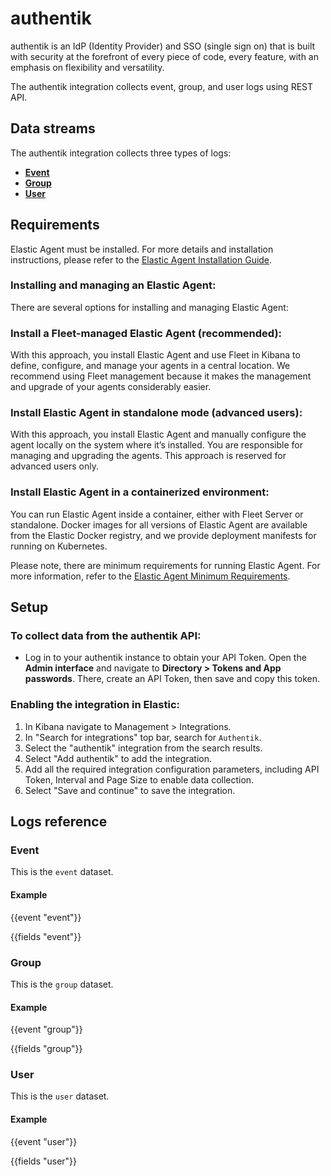 # authentik

authentik is an IdP (Identity Provider) and SSO (single sign on) that is built with security at the forefront of every piece of code, every feature, with an emphasis on flexibility and versatility.

The authentik integration collects event, group, and user logs using REST API.

## Data streams

The authentik integration collects three types of logs:

- **[Event](https://docs.goauthentik.io/docs/developer-docs/api/reference/events-events-list)**                         
- **[Group](https://docs.goauthentik.io/docs/developer-docs/api/reference/core-groups-list)**                           
- **[User](https://docs.goauthentik.io/docs/developer-docs/api/reference/core-users-list)**                             

## Requirements

Elastic Agent must be installed. For more details and installation instructions, please refer to the [Elastic Agent Installation Guide](https://www.elastic.co/guide/en/fleet/current/elastic-agent-installation.html).

### Installing and managing an Elastic Agent:

There are several options for installing and managing Elastic Agent:

### Install a Fleet-managed Elastic Agent (recommended):

With this approach, you install Elastic Agent and use Fleet in Kibana to define, configure, and manage your agents in a central location. We recommend using Fleet management because it makes the management and upgrade of your agents considerably easier.

### Install Elastic Agent in standalone mode (advanced users):

With this approach, you install Elastic Agent and manually configure the agent locally on the system where it’s installed. You are responsible for managing and upgrading the agents. This approach is reserved for advanced users only.

### Install Elastic Agent in a containerized environment:

You can run Elastic Agent inside a container, either with Fleet Server or standalone. Docker images for all versions of Elastic Agent are available from the Elastic Docker registry, and we provide deployment manifests for running on Kubernetes.

Please note, there are minimum requirements for running Elastic Agent. For more information, refer to the  [Elastic Agent Minimum Requirements](https://www.elastic.co/guide/en/fleet/current/elastic-agent-installation.html#elastic-agent-installation-minimum-requirements).

## Setup

### To collect data from the authentik API:

- Log in to your authentik instance to obtain your API Token. Open the **Admin interface** and navigate to **Directory > Tokens and App passwords**. There, create an API Token, then save and copy this token.

### Enabling the integration in Elastic:

1. In Kibana navigate to Management > Integrations.
2. In "Search for integrations" top bar, search for `Authentik`.
3. Select the "authentik" integration from the search results.
4. Select "Add authentik" to add the integration.
5. Add all the required integration configuration parameters, including API Token, Interval and Page Size to enable data collection.
6. Select "Save and continue" to save the integration.

## Logs reference

### Event

This is the `event` dataset.

#### Example

{{event "event"}}

{{fields "event"}}

### Group

This is the `group` dataset.

#### Example

{{event "group"}}

{{fields "group"}}

### User

This is the `user` dataset.

#### Example

{{event "user"}}

{{fields "user"}}
